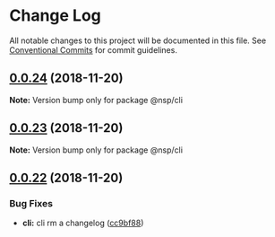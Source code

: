 # Change Log

All notable changes to this project will be documented in this file.
See [Conventional Commits](https://conventionalcommits.org) for commit guidelines.

## [0.0.24](https://github.com/BarryYan/nsp/compare/@nsp/cli@0.0.23...@nsp/cli@0.0.24) (2018-11-20)

**Note:** Version bump only for package @nsp/cli





## [0.0.23](https://github.com/BarryYan/nsp/compare/@nsp/cli@0.0.22...@nsp/cli@0.0.23) (2018-11-20)

**Note:** Version bump only for package @nsp/cli





## [0.0.22](https://github.com/BarryYan/nsp/compare/@nsp/cli@0.0.21...@nsp/cli@0.0.22) (2018-11-20)


### Bug Fixes

* **cli:** cli rm a changelog ([cc9bf88](https://github.com/BarryYan/nsp/commit/cc9bf88))
